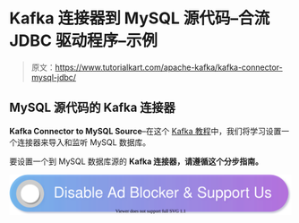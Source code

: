 # Kafka 连接器到 MySQL 源代码–合流 JDBC 驱动程序–示例

> 原文：<https://www.tutorialkart.com/apache-kafka/kafka-connector-mysql-jdbc/>

## MySQL 源代码的 Kafka 连接器

**Kafka Connector to MySQL Source**–在这个 [Kafka 教程](https://www.tutorialkart.com/apache-kafka-tutorial/)中，我们将学习设置一个连接器来导入和监听 MySQL 数据库。

要设置一个到 MySQL 数据库源的 **Kafka 连接器，请遵循这个分步指南。**

[![](img/925da31b32d6bc3827932f6c8afb11bb.png)](https://www.tutorialkart.com/)